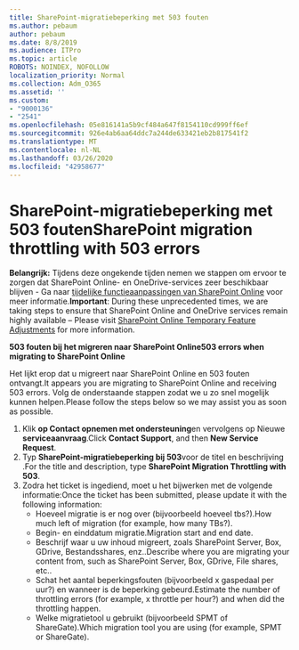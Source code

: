 ```yaml
---
title: SharePoint-migratiebeperking met 503 fouten
ms.author: pebaum
author: pebaum
ms.date: 8/8/2019
ms.audience: ITPro
ms.topic: article
ROBOTS: NOINDEX, NOFOLLOW
localization_priority: Normal
ms.collection: Adm_O365
ms.assetid: ''
ms.custom:
- "9000136"
- "2541"
ms.openlocfilehash: 05e816141a5b9cf484a647f8154110cd999ff6ef
ms.sourcegitcommit: 926e4ab6aa64ddc7a244de633421eb2b817541f2
ms.translationtype: MT
ms.contentlocale: nl-NL
ms.lasthandoff: 03/26/2020
ms.locfileid: "42958677"
---
```

# <a name="sharepoint-migration-throttling-with-503-errors"></a><span data-ttu-id="a5823-102">SharePoint-migratiebeperking met 503 fouten</span><span class="sxs-lookup"><span data-stu-id="a5823-102">SharePoint migration throttling with 503 errors</span></span>

<span data-ttu-id="a5823-103">**Belangrijk:** Tijdens deze ongekende tijden nemen we stappen om ervoor te zorgen dat SharePoint Online- en OneDrive-services zeer beschikbaar blijven - Ga naar [tijdelijke functieaanpassingen van SharePoint Online](https://aka.ms/ODSPAdjustments) voor meer informatie.</span><span class="sxs-lookup"><span data-stu-id="a5823-103">**Important**: During these unprecedented times, we are taking steps to ensure that SharePoint Online and OneDrive services remain highly available – Please visit [SharePoint Online Temporary Feature Adjustments](https://aka.ms/ODSPAdjustments) for more information.</span></span>

<span data-ttu-id="a5823-104">**503 fouten bij het migreren naar SharePoint Online**</span><span class="sxs-lookup"><span data-stu-id="a5823-104">**503 errors when migrating to SharePoint Online**</span></span>

<span data-ttu-id="a5823-105">Het lijkt erop dat u migreert naar SharePoint Online en 503 fouten ontvangt.</span><span class="sxs-lookup"><span data-stu-id="a5823-105">It appears you are migrating to SharePoint Online and receiving 503 errors.</span></span> <span data-ttu-id="a5823-106">Volg de onderstaande stappen zodat we u zo snel mogelijk kunnen helpen.</span><span class="sxs-lookup"><span data-stu-id="a5823-106">Please follow the steps below so we may assist you as soon as possible.</span></span> 

1. <span data-ttu-id="a5823-107">Klik **op Contact opnemen met ondersteuning**en vervolgens op Nieuwe **serviceaanvraag**.</span><span class="sxs-lookup"><span data-stu-id="a5823-107">Click **Contact Support**, and then **New Service Request**.</span></span>
2. <span data-ttu-id="a5823-108">Typ **SharePoint-migratiebeperking bij 503**voor de titel en beschrijving .</span><span class="sxs-lookup"><span data-stu-id="a5823-108">For the title and description, type **SharePoint Migration Throttling with 503**.</span></span>
3. <span data-ttu-id="a5823-109">Zodra het ticket is ingediend, moet u het bijwerken met de volgende informatie:</span><span class="sxs-lookup"><span data-stu-id="a5823-109">Once the ticket has been submitted, please update it with the following information:</span></span>
    - <span data-ttu-id="a5823-110">Hoeveel migratie is er nog over (bijvoorbeeld hoeveel tbs?).</span><span class="sxs-lookup"><span data-stu-id="a5823-110">How much left of migration (for example, how many TBs?).</span></span>
    - <span data-ttu-id="a5823-111">Begin- en einddatum migratie.</span><span class="sxs-lookup"><span data-stu-id="a5823-111">Migration start and end date.</span></span>
    - <span data-ttu-id="a5823-112">Beschrijf waar u uw inhoud migreert, zoals SharePoint Server, Box, GDrive, Bestandsshares, enz..</span><span class="sxs-lookup"><span data-stu-id="a5823-112">Describe where you are migrating your content from, such as SharePoint Server, Box, GDrive, File shares, etc..</span></span>
    - <span data-ttu-id="a5823-113">Schat het aantal beperkingsfouten (bijvoorbeeld x gaspedaal per uur?) en wanneer is de beperking gebeurd.</span><span class="sxs-lookup"><span data-stu-id="a5823-113">Estimate the number of throttling errors (for example, x throttle per hour?) and when did the throttling happen.</span></span>
    - <span data-ttu-id="a5823-114">Welke migratietool u gebruikt (bijvoorbeeld SPMT of ShareGate).</span><span class="sxs-lookup"><span data-stu-id="a5823-114">Which migration tool you are using (for example, SPMT or ShareGate).</span></span>


